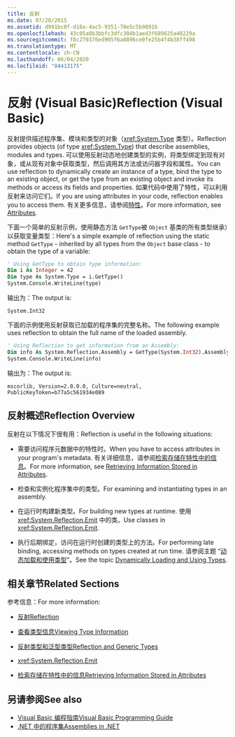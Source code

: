 ```yaml
---
title: 反射
ms.date: 07/20/2015
ms.assetid: d991bc0f-d16a-4ac5-9351-70e5c5b9891b
ms.openlocfilehash: 43c05a0b3bbfc3dfc304b1aed3f689625a40229a
ms.sourcegitcommit: f8c270376ed905f6a8896ce0fe25b4f4b38ff498
ms.translationtype: MT
ms.contentlocale: zh-CN
ms.lasthandoff: 06/04/2020
ms.locfileid: "84413175"
---
```

# <a name="reflection-visual-basic"></a><span data-ttu-id="f0a09-102">反射 (Visual Basic)</span><span class="sxs-lookup"><span data-stu-id="f0a09-102">Reflection (Visual Basic)</span></span>
<span data-ttu-id="f0a09-103">反射提供描述程序集、模块和类型的对象（<xref:System.Type> 类型）。</span><span class="sxs-lookup"><span data-stu-id="f0a09-103">Reflection provides objects (of type <xref:System.Type>) that describe assemblies, modules and types.</span></span> <span data-ttu-id="f0a09-104">可以使用反射动态地创建类型的实例，将类型绑定到现有对象，或从现有对象中获取类型，然后调用其方法或访问器字段和属性。</span><span class="sxs-lookup"><span data-stu-id="f0a09-104">You can use reflection to dynamically create an instance of a type, bind the type to an existing object, or get the type from an existing object and invoke its methods or access its fields and properties.</span></span> <span data-ttu-id="f0a09-105">如果代码中使用了特性，可以利用反射来访问它们。</span><span class="sxs-lookup"><span data-stu-id="f0a09-105">If you are using attributes in your code, reflection enables you to access them.</span></span> <span data-ttu-id="f0a09-106">有关更多信息，请参阅[特性](../../../standard/attributes/index.md)。</span><span class="sxs-lookup"><span data-stu-id="f0a09-106">For more information, see [Attributes](../../../standard/attributes/index.md).</span></span>  
  
 <span data-ttu-id="f0a09-107">下面一个简单的反射示例，使用静态方法 `GetType`被 `Object` 基类的所有类型继承）以获取变量类型：</span><span class="sxs-lookup"><span data-stu-id="f0a09-107">Here's a simple example of reflection using the static method `GetType` - inherited by all types from the `Object` base class - to obtain the type of a variable:</span></span>  
  
```vb  
' Using GetType to obtain type information:  
Dim i As Integer = 42  
Dim type As System.Type = i.GetType()  
System.Console.WriteLine(type)  
```  
  
 <span data-ttu-id="f0a09-108">输出为：</span><span class="sxs-lookup"><span data-stu-id="f0a09-108">The output is:</span></span>  
  
 `System.Int32`  
  
 <span data-ttu-id="f0a09-109">下面的示例使用反射获取已加载的程序集的完整名称。</span><span class="sxs-lookup"><span data-stu-id="f0a09-109">The following example uses reflection to obtain the full name of the loaded assembly.</span></span>  
  
```vb  
' Using Reflection to get information from an Assembly:  
Dim info As System.Reflection.Assembly = GetType(System.Int32).Assembly  
System.Console.WriteLine(info)  
```  
  
 <span data-ttu-id="f0a09-110">输出为：</span><span class="sxs-lookup"><span data-stu-id="f0a09-110">The output is:</span></span>  
  
 `mscorlib, Version=2.0.0.0, Culture=neutral, PublicKeyToken=b77a5c561934e089`  
  
## <a name="reflection-overview"></a><span data-ttu-id="f0a09-111">反射概述</span><span class="sxs-lookup"><span data-stu-id="f0a09-111">Reflection Overview</span></span>  
 <span data-ttu-id="f0a09-112">反射在以下情况下很有用：</span><span class="sxs-lookup"><span data-stu-id="f0a09-112">Reflection is useful in the following situations:</span></span>  
  
- <span data-ttu-id="f0a09-113">需要访问程序元数据中的特性时。</span><span class="sxs-lookup"><span data-stu-id="f0a09-113">When you have to access attributes in your program's metadata.</span></span> <span data-ttu-id="f0a09-114">有关详细信息，请参阅[检索存储在特性中的信息](../../../standard/attributes/retrieving-information-stored-in-attributes.md)。</span><span class="sxs-lookup"><span data-stu-id="f0a09-114">For more information, see [Retrieving Information Stored in Attributes](../../../standard/attributes/retrieving-information-stored-in-attributes.md).</span></span>  
  
- <span data-ttu-id="f0a09-115">检查和实例化程序集中的类型。</span><span class="sxs-lookup"><span data-stu-id="f0a09-115">For examining and instantiating types in an assembly.</span></span>  
  
- <span data-ttu-id="f0a09-116">在运行时构建新类型。</span><span class="sxs-lookup"><span data-stu-id="f0a09-116">For building new types at runtime.</span></span> <span data-ttu-id="f0a09-117">使用 <xref:System.Reflection.Emit> 中的类。</span><span class="sxs-lookup"><span data-stu-id="f0a09-117">Use classes in <xref:System.Reflection.Emit>.</span></span>  
  
- <span data-ttu-id="f0a09-118">执行后期绑定，访问在运行时创建的类型上的方法。</span><span class="sxs-lookup"><span data-stu-id="f0a09-118">For performing late binding, accessing methods on types created at run time.</span></span> <span data-ttu-id="f0a09-119">请参阅主题 “[动态加载和使用类型](../../../framework/reflection-and-codedom/dynamically-loading-and-using-types.md)”。</span><span class="sxs-lookup"><span data-stu-id="f0a09-119">See the topic [Dynamically Loading and Using Types](../../../framework/reflection-and-codedom/dynamically-loading-and-using-types.md).</span></span>  
  
## <a name="related-sections"></a><span data-ttu-id="f0a09-120">相关章节</span><span class="sxs-lookup"><span data-stu-id="f0a09-120">Related Sections</span></span>  
 <span data-ttu-id="f0a09-121">参考信息：</span><span class="sxs-lookup"><span data-stu-id="f0a09-121">For more information:</span></span>  
  
- [<span data-ttu-id="f0a09-122">反射</span><span class="sxs-lookup"><span data-stu-id="f0a09-122">Reflection</span></span>](../../../framework/reflection-and-codedom/reflection.md)  
  
- [<span data-ttu-id="f0a09-123">查看类型信息</span><span class="sxs-lookup"><span data-stu-id="f0a09-123">Viewing Type Information</span></span>](../../../framework/reflection-and-codedom/viewing-type-information.md)  
  
- [<span data-ttu-id="f0a09-124">反射类型和泛型类型</span><span class="sxs-lookup"><span data-stu-id="f0a09-124">Reflection and Generic Types</span></span>](../../../framework/reflection-and-codedom/reflection-and-generic-types.md)  
  
- <xref:System.Reflection.Emit>  
  
- [<span data-ttu-id="f0a09-125">检索存储在特性中的信息</span><span class="sxs-lookup"><span data-stu-id="f0a09-125">Retrieving Information Stored in Attributes</span></span>](../../../standard/attributes/retrieving-information-stored-in-attributes.md)  
  
## <a name="see-also"></a><span data-ttu-id="f0a09-126">另请参阅</span><span class="sxs-lookup"><span data-stu-id="f0a09-126">See also</span></span>

- [<span data-ttu-id="f0a09-127">Visual Basic 编程指南</span><span class="sxs-lookup"><span data-stu-id="f0a09-127">Visual Basic Programming Guide</span></span>](../index.md)
- [<span data-ttu-id="f0a09-128">.NET 中的程序集</span><span class="sxs-lookup"><span data-stu-id="f0a09-128">Assemblies in .NET</span></span>](../../../standard/assembly/index.md)
